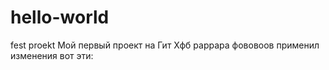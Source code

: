 # hello-world
fest proekt
Мой первый проект на Гит Хфб
раррара
фововоов  применил изменения
вот эти:
